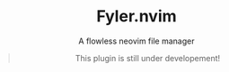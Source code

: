 <div  align="center">
  <h1>Fyler.nvim</h1>

  <p>A flowless neovim file manager</p>

  <blockquote>
    This plugin is still under developement!
  </blockquote>
</div>

